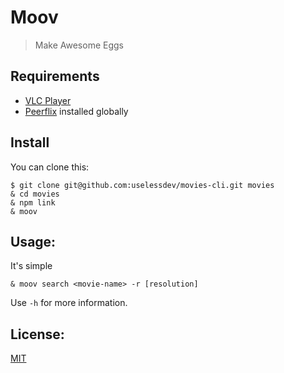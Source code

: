 # Moov

> Make Awesome Eggs

## Requirements

- [VLC Player][2]
- [Peerflix][1] installed globally

## Install

You can clone this:

```
$ git clone git@github.com:uselessdev/movies-cli.git movies
& cd movies
& npm link
& moov
```

## Usage:

It's simple

```
& moov search <movie-name> -r [resolution]
```

Use `-h` for more information.

## License:

[MIT][3]

[1]: https://github.com/mafintosh/peerflix "Peerflix: The Salvation of world"
[2]: http://www.videolan.org/vlc/ "VLC Player :3"
[3]: https://github.com/uselessdev/movies-cli/blob/master/LICENSE "License"
